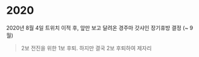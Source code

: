 # 2020
2020년 8월 4일  트위치 이적 후, 앞만 보고 달려온 경주마 갓샤인 장기휴방 결정 (~ 9월)
> 2보 전진을 위한 1보 후퇴. 하지만 결국 2보 후퇴하여 제자리

